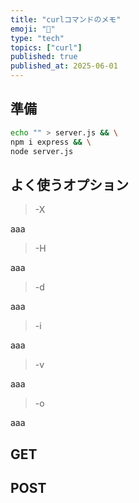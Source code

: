 ```yaml
---
title: "curlコマンドのメモ"
emoji: "🥸"
type: "tech"
topics: ["curl"]
published: true
published_at: 2025-06-01
---
```


## 準備

```bash
echo "" > server.js && \
npm i express && \
node server.js
```

## よく使うオプション

> -X

aaa

> -H

aaa

> -d

aaa

> -i

aaa

> -v

aaa

> -o

aaa

## GET

## POST
